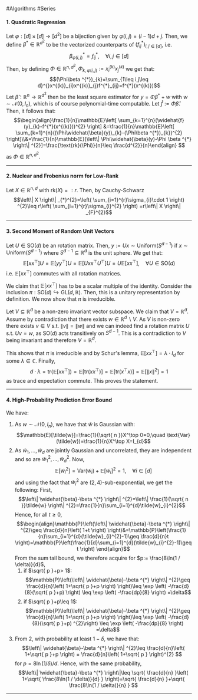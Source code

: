 #Algorithms #Series 

#### 1. Quadratic Regression
Let $\varphi:[d]\times[d]\to [d^{2}]$ be a bijection given by $\varphi(i,j)=(i-1)d+j$. Then, we define $\beta ^{*}\in \mathbb{R}^{d^{2}}$ to be the vectorized counterparts of $(f^{*}_{ij})_{i,j\in [d]}$, i.e. $$\beta ^{*}_{\varphi(i,j)}=f^{*}_{ij},\quad \forall i,j\in[d]$$Then, by defining $\Phi\in \mathbb{R}^{n,d^{2}}, \Phi_{k,\varphi(i,j)}:=x^{(k)}_{i}x^{(k)}_{j}$ we get that: $$(\Phi\beta ^{*})_{k}=\sum_{1\leq i,j\leq d}^{}x^{(k)}_{i}x^{(k)}_{j}f^{*}_{ij}=f^{*}(x^{(k)})$$Let $\widehat{\beta}:\mathbb{R}^n\to \mathbb{R}^{d^{2}}$ then be the least square estimator for $y=\Phi\beta ^{*}+w$ with $w\sim \mathcal{N}(0,I_{n})$, which is of course polynomial-time computable. Let $\widehat{f}:= \Phi\widehat{\beta}$. Then, it follows that: $$\begin{align}\frac{1}{n}\mathbb{E}\left[ \sum_{k=1}^{n}(\widehat{f}(y)_{k}-f^{*}(x^{(k)}))^{2} \right] &=\frac{1}{n}\mathbb{E}\left[ \sum_{k=1}^{n}((\Phi\widehat{\beta}(y))_{k}-(\Phi\beta ^{*})_{k})^{2} \right]\\&=\frac{1}{n}\mathbb{E}[\left\| \Phi\widehat{\beta}(y)-\Phi \beta ^{*} \right\| ^{2}]=\frac{\text{rk}(\Phi)}{n}\leq \frac{d^{2}}{n}\end{align} $$as $\Phi\in \mathbb{R}^{n,d^{2}}$.

---
#### 2. Nuclear and Frobenius norm for Low-Rank

Let $X\in \mathbb{R}^{n,d}$ with $\text{rk}(X)=:r$. Then, by Cauchy-Schwarz$$\left\| X \right\| _{*}^{2}=\left( \sum_{i=1}^{r}\sigma_{i}\cdot 1 \right) ^{2}\leq r\left( \sum_{i=1}^{r}\sigma_{i}^{2} \right) =r\left\| X \right\| _{F}^{2}$$

---
#### 3. Second Moment of Random Unit Vectors
Let $U\in \text{SO}(d)$ be an rotation matrix. Then, $y:=Ux \sim \text{Uniform}(S^{d-1})$ if $x\sim \text{Uniform}(S^{d-1})$ where $S^{d-1}\subseteq \mathbb{R}^d$ is the unit sphere. We get that:$$\mathbb{E}[xx^\top]U=\mathbb{E}[yy^\top]U=\mathbb{E}[Uxx^\top U^\top]U=U\mathbb{E}[xx^\top],\quad \forall U\in \text{SO}(d)$$i.e. $\mathbb{E}[xx^\top]$ commutes with all rotation matrices.


We claim that $\mathbb{E}[xx^\top]$ has to be a scalar multiple of the identity. Consider the inclusion $\pi:\text{SO}(d)\hookrightarrow \text{GL}(d,\mathbb{R})$. Then, this is a unitary representation by definition. We now show that $\pi$ is irreducible. 

Let $V\subseteq \mathbb{R}^d$ be a non-zero invariant vector subspace. We claim that $V=\mathbb{R}^d$. Assume by contradiction that there exists $w\in \mathbb{R}^d \backslash V$. As $V$ is non-zero there exists $v\in V$ s.t. $\|v\|=\|w\|$ and we can indeed find a rotation matrix $U$ s.t. $Uv=w$, as $\text{SO}(d)$ acts transitively on $S^{d-1}$. This is a contradiction to $V$ being invariant and therefore $V=\mathbb{R}^d$.

This shows that $\pi$ is irreducible and by Schur's lemma, $\mathbb{E}[xx^\top]=\lambda \cdot I_{d}$ for some $\lambda\in\mathbb{C}$. Finally, $$d \cdot \lambda=\text{tr}(\mathbb{E}[x x^\top])=\mathbb{E}[\text{tr}(xx^\top)]=\mathbb{E}[ \text{tr}(x^\top x)]=\mathbb{E}[\|x\|^{2}]=1$$as trace and expectation commute. This proves the statement.

---
#### 4. High-Probability Prediction Error Bound
We have:
1. As $w\sim \mathcal{N}(0,I_{n})$, we have that $\tilde{w}$ is Gaussian with: $$\mathbb{E}[\tilde{w}]=\frac{1}{\sqrt{ n }}X^\top 0=0,\quad \text{Var}(\tilde{w})=\frac{1}{n}X^\top X=I_{d}$$
2. As $\tilde{w}_{1},\dots,\tilde{w}_{d}$ are jointly Gaussian and uncorrelated, they are independent and so are $\tilde{w}_{1}^{2},\dots,\tilde{w}_{d}^{2}$. Now, $$\mathbb{E}[\tilde{w}_{i}^{2}]=\text{Var}(\tilde{w}_{i})+\mathbb{E}[\tilde{w}_{i}]^{2}=1,\quad \forall i\in[d]$$and using the fact that $\tilde{w}_{i}^{2}$ are $(2,4)$-sub-exponential, we get the following: First, $$\left\| \widehat{\beta}-\beta ^{*} \right\| ^{2}=\left\| \frac{1}{\sqrt{ n }}\tilde{w} \right\| ^{2}=\frac{1}{n}\sum_{i=1}^{d}\tilde{w}_{i}^{2}$$Hence, for all $t\geq 0$, $$\begin{align}\mathbb{P}\left(\left\| \widehat{\beta}-\beta ^{*} \right\| ^{2}\geq \frac{d}{n}\left( 1+t \right) \right)&=\mathbb{P}\left(\frac{1}{n}\sum_{i=1}^{d}(\tilde{w}_{i}^{2}-1)\geq \frac{d}{n}t \right)=\mathbb{P}\left(\frac{1}{d}\sum_{i=1}^{d}(\tilde{w}_{i}^{2}-1)\geq t \right) \end{align}$$From the sum tail bound, we therefore acquire for $p:= \frac{8\ln(1 / \delta)}{d}$,
	1. if $\sqrt{ p }+p> 1$: $$\mathbb{P}\left(\left\| \widehat{\beta}-\beta ^{*} \right\| ^{2}\geq \frac{d}{n}\left( 1+\sqrt{ p }+p \right) \right)\leq \exp \left( -\frac{d}{8}(\sqrt{ p }+p) \right) \leq \exp \left( -\frac{dp}{8} \right) =\delta$$
	2. if $\sqrt{ p }+p\leq 1$: $$\mathbb{P}\left(\left\| \widehat{\beta}-\beta ^{*} \right\| ^{2}\geq \frac{d}{n}\left( 1+\sqrt{ p }+p \right) \right)\leq \exp \left( -\frac{d}{8}(\sqrt{ p }+p) ^{2}\right) \leq \exp \left( -\frac{dp}{8} \right) =\delta$$
3. From 2, with probability at least $1-\delta$, we have that: $$\left\| \widehat{\beta}-\beta ^{*} \right\| ^{2}\leq  \frac{d}{n}\left( 1+\sqrt{ p }+p \right) = \frac{d}{n}\left( 1+\sqrt{ p } \right)^{2} $$for $p=8 \ln (1 / \delta) / d$. Hence, with the same probability, $$\left\| \widehat{\beta}-\beta ^{*} \right\|\leq \sqrt{ \frac{d}{n} }\left( 1+\sqrt{ \frac{8\ln(1 / \delta)}{d} } \right)=\sqrt{ \frac{d}{n} }+\sqrt{ \frac{8\ln(1 / \delta)}{n} }  $$
---